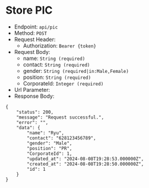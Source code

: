 # Store PIC

- Endpoint: `api/pic`
- Method: `POST`
- Request Header:
  - Authorization: `Bearer {token}`
- Request Body:
  - name: `String (required)`
  - contact: `String (required)`
  - gender: `String (required|in:Male,Female)`
  - position: `String (required)`
  - CorporateId: `Integer (required)`
- Url Parameter:
- Response Body:

```
{
    "status": 200,
    "message": "Request successful.",
    "error": "",
    "data": {
        "name": "Ryu",
        "contact": "628123456789",
        "gender": "Male",
        "position": "PR",
        "CorporateId": 1,
        "updated_at": "2024-08-08T19:28:53.000000Z",
        "created_at": "2024-08-08T19:28:50.000000Z",
        "id": 1
    }
}
```

